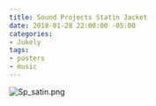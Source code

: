 ```yaml
---
title: Sound Projects Statin Jacket
date: 2018-01-28 22:00:00 -05:00
categories:
- Jukely
tags:
- posters
- music
---
```


![Sp_satin.png](/uploads/Sp_satin.png)